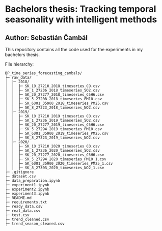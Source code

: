 # Bachelors thesis: Tracking temporal seasonality with intelligent methods
## Author: Sebastián Čambál

This repository contains all the code used for the experiments in my bachelors thesis.

File hierarchy:

    BP_time_series_forecasting_cambals/
    ├─ raw_data/
    │  ├─ 2018/
    │  │  ├─ SK_10_27210_2018_timeseries_CO.csv
    │  │  ├─ SK_1_27236_2018_timeseries_SO2.csv
    │  │  ├─ SK_20_27277_2018_timeseries_C6H6.csv
    │  │  ├─ SK_5_27208_2018_timeseries_PM10.csv
    │  │  ├─ SK_6001_35900_2018_timeseries_PM25.csv
    │  │  ├─ SK_8_27323_2018_timeseries_NO2.csv
    │  ├─ 2019/
    │  │  ├─ SK_10_27210_2019_timeseries_CO.csv
    │  │  ├─ SK_1_27236_2019_timeseries_SO2.csv
    │  │  ├─ SK_20_27277_2019_timeseries_C6H6.csv
    │  │  ├─ SK_5_27294_2019_timeseries_PM10.csv
    │  │  ├─ SK_6001_35900_2019_timeseries_PM25.csv
    │  │  ├─ SK_8_27323_2019_timeseries_NO2.csv
    │  ├─ 2020/
    │  │  ├─ SK_10_27210_2020_timeseries_CO.csv
    │  │  ├─ SK_1_27236_2020_timeseries_SO2.csv
    │  │  ├─ SK_20_27277_2020_timeseries_C6H6.csv
    │  │  ├─ SK_5_27294_2020_timeseries_PM10_1.csv
    │  │  ├─ SK_6001_35900_2020_timeseries_PM25_1.csv
    │  │  ├─ SK_8_27303_2020_timeseries_NO2_1.csv
    ├─ .gitignore
    ├─ dataset.csv
    ├─ data_preparation.ipynb
    ├─ experiment1.ipynb
    ├─ experiment2.ipynb
    ├─ experiment3.ipynb
    ├─ README.md
    ├─ requirements.txt
    ├─ ready_data.csv
    ├─ real_data.csv
    ├─ test.csv
    ├─ trend_cleaned.csv
    ├─ trend_season_cleaned.csv